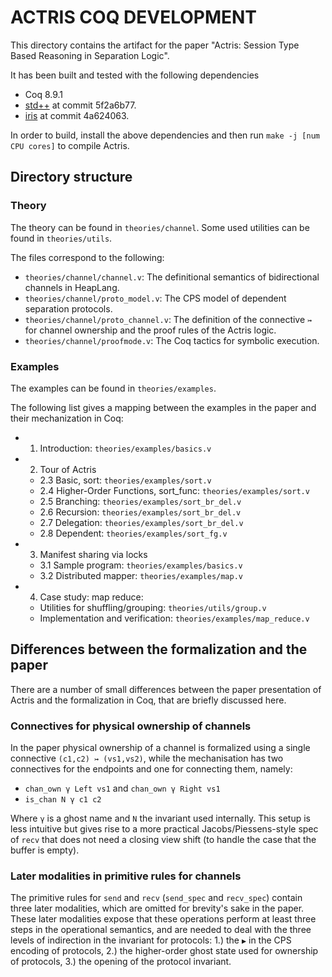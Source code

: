 # ACTRIS COQ DEVELOPMENT

This directory contains the artifact for the paper "Actris: Session Type
Based Reasoning in Separation Logic".

It has been built and tested with the following dependencies

 - Coq 8.9.1
 - [std++](https://gitlab.mpi-sws.org/robbertkrebbers/coq-stdpp) at
   commit 5f2a6b77.
 - [iris](https://gitlab.mpi-sws.org/iris/iris) at
   commit 4a624063.

In order to build, install the above dependencies and then run
`make -j [num CPU cores]` to compile Actris.

## Directory structure

### Theory

The theory can be found in `theories/channel`. Some used utilities can be found
in `theories/utils`.

The files correspond to the following:

- `theories/channel/channel.v`: The definitional semantics of bidirectional
  channels in HeapLang.
- `theories/channel/proto_model.v`: The CPS model of dependent separation
  protocols.
- `theories/channel/proto_channel.v`: The definition of the connective `↣` for
  channel ownership and the proof rules of the Actris logic.
- `theories/channel/proofmode.v`: The Coq tactics for symbolic execution.

### Examples

The examples can be found in `theories/examples`.

The following list gives a mapping between the examples in the paper and their
mechanization in Coq:

* 1. Introduction: `theories/examples/basics.v`
* 2. Tour of Actris
  * 2.3 Basic, sort: `theories/examples/sort.v`
  * 2.4 Higher-Order Functions, sort_func: `theories/examples/sort.v`
  * 2.5 Branching: `theories/examples/sort_br_del.v`
  * 2.6 Recursion: `theories/examples/sort_br_del.v`
  * 2.7 Delegation: `theories/examples/sort_br_del.v`
  * 2.8 Dependent: `theories/examples/sort_fg.v`
* 3. Manifest sharing via locks
  * 3.1 Sample program: `theories/examples/basics.v`
  * 3.2 Distributed mapper: `theories/examples/map.v`
* 4. Case study: map reduce:
  * Utilities for shuffling/grouping: `theories/utils/group.v`
  * Implementation and verification: `theories/examples/map_reduce.v`

## Differences between the formalization and the paper

There are a number of small differences between the paper presentation
of Actris and the formalization in Coq, that are briefly discussed here.

### Connectives for physical ownership of channels

In the paper physical ownership of a channel is formalized using a single
connective `(c1,c2) ↣ (vs1,vs2)`, while the mechanisation has two connectives
for the endpoints and one for connecting them, namely:

- `chan_own γ Left vs1` and `chan_own γ Right vs1`
- `is_chan N γ c1 c2`

Where `γ` is a ghost name and `N` the invariant used internally. This setup is
less intuitive but gives rise to a more practical Jacobs/Piessens-style spec
of `recv` that does not need a closing view shift (to handle the case that
the buffer is empty).

### Later modalities in primitive rules for channels

The primitive rules for `send` and `recv` (`send_spec` and `recv_spec`) contain
three later modalities, which are omitted for brevity's sake in the paper. These
later modalities expose that these operations perform at least three steps in
the operational semantics, and are needed to deal with the three levels of
indirection in the invariant for protocols: 1.) the `▶` in the CPS encoding of
protocols, 2.) the higher-order ghost state used for ownership of protocols,
3.) the opening of the protocol invariant.
